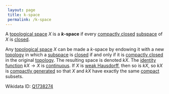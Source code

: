 ```yaml
---
 layout: page
 title: k-space
 permalink: /k-space
---
```


A [topological space](https://defsmath.github.io/DefsMath/topological_space) $X$ is a **$k$-space** if every [compactly closed](https://defsmath.github.io/DefsMath/compactly_closed) [subspace](https://defsmath.github.io/DefsMath/subspace_topology) of $X$ is [closed](https://defsmath.github.io/DefsMath/closed).

Any [topological space](https://defsmath.github.io/DefsMath/topological_space) $X$ can be made a $k$-space by endowing it with a new [topology](https://defsmath.github.io/DefsMath/topological_space) in which a [subspace](https://defsmath.github.io/DefsMath/##################subspace) is [closed](https://defsmath.github.io/DefsMath/closed) if and only if it is [compactly closed](https://defsmath.github.io/DefsMath/compactly_closed) in the original [topology](https://defsmath.github.io/DefsMath/##################topology). The resulting space is denoted $kX$. The [identity function](https://defsmath.github.io/DefsMath/identity_function) $kX\to X$ is [continuous](https://defsmath.github.io/DefsMath/continuous). If $X$ is [weak Hausdorff](https://defsmath.github.io/DefsMath/weak_Hausdorff), then so is $kX$, so $kX$ is [compactly generated](https://defsmath.github.io/DefsMath/compactly_generated) so that $X$ and $kX$ have exactly the same [compact](https://defsmath.github.io/DefsMath/compact) subsets.

Wikidata ID: [Q1738274](https://www.wikidata.org/wiki/Q1738274)